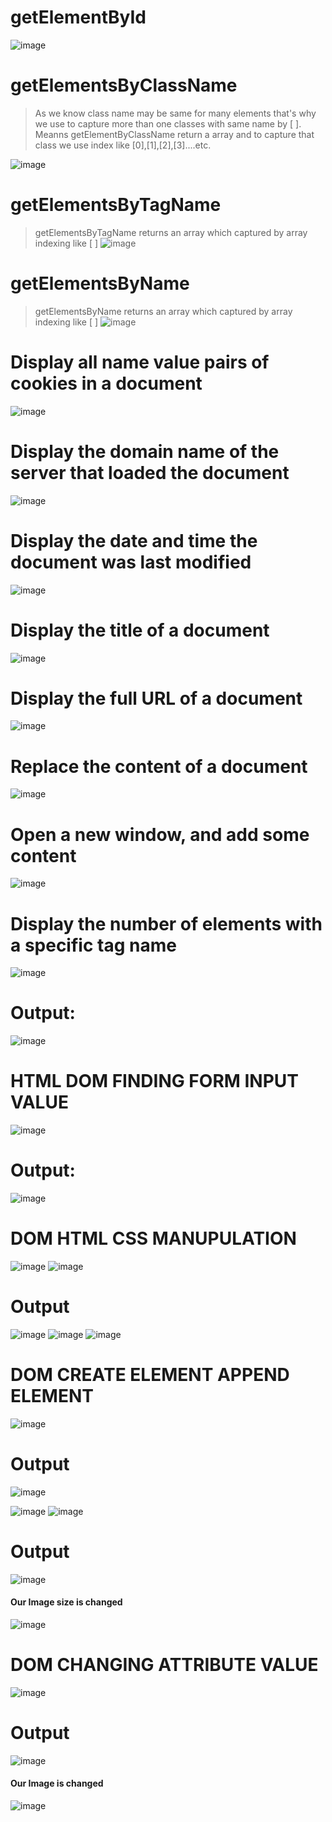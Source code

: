 # getElementById
![image](https://github.com/user-attachments/assets/585a09e0-04f0-452c-b76d-4e1d8e4bb6a0)
# getElementsByClassName
> As we know class name may be same for many elements that's why we use to capture more than one classes with same name by [ ].
> Meanns getElementByClassName return a array and to capture that class we use index like [0],[1],[2],[3]....etc.

![image](https://github.com/user-attachments/assets/32c05c50-deca-4ccd-9377-cde9f998b8cd)
# getElementsByTagName
> getElementsByTagName returns an array which captured by array indexing like [ ]
![image](https://github.com/user-attachments/assets/b6f79ee1-1677-4823-a545-a2d8b4d24f36)
# getElementsByName
> getElementsByName returns an array which captured by array indexing like [ ]
![image](https://github.com/user-attachments/assets/629e1973-c25a-4189-b902-70f7c45b718f)
# Display all name value pairs of cookies in a document
![image](https://github.com/user-attachments/assets/18bc4bfc-9d0c-4787-9fe5-2ee02916e408)
# Display the domain name of the server that loaded the document
![image](https://github.com/user-attachments/assets/4391dddb-7850-47df-b0d8-230521cbfa3a)
# Display the date and time the document was last modified
![image](https://github.com/user-attachments/assets/305a7511-3150-4919-b9c1-18c283ef1047)
# Display the title of a document
![image](https://github.com/user-attachments/assets/a5ae0b91-c3ce-40b8-bed6-808f151b4122)
# Display the full URL of a document
![image](https://github.com/user-attachments/assets/a26033e7-fbbe-4223-9667-fef4a79383ba)
# Replace the content of a document
![image](https://github.com/user-attachments/assets/4d3db020-c06f-4ef1-9682-7b36f92b5c0d)
# Open a new window, and add some content
![image](https://github.com/user-attachments/assets/564b6417-115d-4ecd-b90d-bb08f5e081b3)
# Display the number of elements with a specific tag name
![image](https://github.com/user-attachments/assets/13c01bd5-c41c-492a-8e92-1be0bc54bf64)
# Output:
![image](https://github.com/user-attachments/assets/4d8a2696-276c-4278-92a5-c3367ede8e61)
# HTML DOM FINDING FORM INPUT VALUE
![image](https://github.com/user-attachments/assets/97724314-ac3f-43ab-93bc-a2b35e018f19)
# Output:
![image](https://github.com/user-attachments/assets/04548868-4353-4cd4-941c-1caed0fd02ed)
# DOM HTML CSS MANUPULATION
![image](https://github.com/user-attachments/assets/fa3eebcd-db3b-423d-862d-f24f928c3d7f)
![image](https://github.com/user-attachments/assets/ee5d4eff-8891-4f6d-b459-61029ea409b5)
# Output
![image](https://github.com/user-attachments/assets/eedcf706-e0ba-4e30-8b45-75684cfe2190)
![image](https://github.com/user-attachments/assets/5f6d8968-6635-4e3c-820d-2a55c654106a)
![image](https://github.com/user-attachments/assets/7fa55143-62bb-4e49-b017-418b583fd77b)
# DOM CREATE ELEMENT APPEND ELEMENT
![image](https://github.com/user-attachments/assets/e8ef657a-03e4-41c5-9cdf-88e98f7aa8d5)
# Output
![image](https://github.com/user-attachments/assets/0f751cbe-ed97-4e41-b391-80395add5319)

![image](https://github.com/user-attachments/assets/b6824557-8192-4444-a4e3-23d71cb4b3df)
![image](https://github.com/user-attachments/assets/c9b2f233-7bd5-4f45-8989-d846efb172af)
# Output
![image](https://github.com/user-attachments/assets/2f798626-441c-46b8-ba91-58a42157bde5) 
#### Our Image size is changed
![image](https://github.com/user-attachments/assets/9498c646-f5d2-48b2-9003-624a9addeeca)
# DOM CHANGING ATTRIBUTE VALUE
![image](https://github.com/user-attachments/assets/dd847b8e-2ecf-4540-94f6-be0e1525024f)

# Output
![image](https://github.com/user-attachments/assets/2f798626-441c-46b8-ba91-58a42157bde5) 
#### Our Image is changed
![image](https://github.com/user-attachments/assets/57e2cb37-a1a0-4974-ba3e-089569cacb3d)

